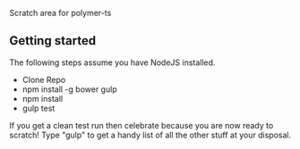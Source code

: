 Scratch area for polymer-ts

Getting started
---------------
The following steps assume you have NodeJS installed.

 - Clone Repo
 - npm install -g bower gulp
 - npm install
 - gulp test

If you get a clean test run then celebrate because you are now ready to scratch! Type "gulp" to get a handy list of all the other stuff at your disposal.
